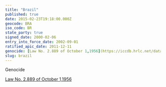 ```yaml
---
title: "Brazil"
published: true
date: 2015-02-23T19:18:00.000Z
geocode: BRA
iso_code: BR
state_party: true
signed_date: 2000-02-06
entry_into_force_date: 2002-09-01
ratified_apic_date: 2011-12-11
genocide: [Law No. 2.889 of October 1,1956](https://iccdb.hrlc.net/data/doc/522/)
slug: brazil
---
```

Genocide

[Law No. 2.889 of October 1,1956](https://iccdb.hrlc.net/data/doc/522/)

